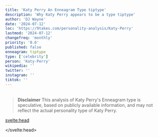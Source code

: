 ```yaml
---
title: 'Katy Perry An Enneagram Type tiptype'
description: 'Why Katy Perry appears to be a type tiptype'
author: 'DJ Wayne'
date: '2024-07-12'
loc: 'https://9takes.com/personality-analysis/Katy-Perry'
lastmod: '2024-07-12'
changefreq: 'monthly'
priority: '0.6'
published: false
enneagram: tiptype
type: ['celebrity']
person: 'Katy-Perry'
wikipedia: ''
twitter: ''
instagram: ''
tiktok: ''
---
```


<!--
    childhood and upbringing
    first big success
    style habits and quirks that relate to their personality type
    stressful moments in their life and how they handled them
    comfort- moments in their life where they are doing well and killing it
-->
<!-- // keywords:  -->

<script>
	// import  PopCard  from "$lib/components/atoms/PopCard.svelte";
import BlogPurpose from '$lib/components/blog/BlogPurpose.svelte'
</script>

<div
	style="display: flex;
    justify-content: center;
    margin: 1rem 0;
	"
>
	<!-- <PopCard
		image={`/types/tiptypes/${'Katy-Perry'}.webp`}
		enneagramType={tiptype}
		showIcon={false}
		displayText="Katy Perry"
		subtext=""
	/> -->
</div>

> **Disclaimer** This analysis of Katy Perry's Enneagram type is speculative, based on publicly available information, and may not reflect the actual personality type of Katy Perry.

<p class="firstLetter"></p>

<svelte:head>

<script type="application/ld+json">

</script>

</svelte:head>

<style lang="scss"></style>
